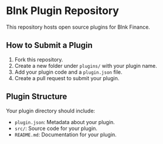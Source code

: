 # Blnk Plugin Repository

This repository hosts open source plugins for Blnk Finance. 

## How to Submit a Plugin

1. Fork this repository.
2. Create a new folder under `plugins/` with your plugin name.
3. Add your plugin code and a `plugin.json` file.
4. Create a pull request to submit your plugin.

## Plugin Structure

Your plugin directory should include:
- `plugin.json`: Metadata about your plugin.
- `src/`: Source code for your plugin.
- `README.md`: Documentation for your plugin.
